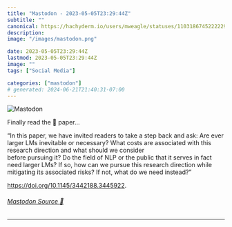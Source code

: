 ```yaml
---
title: "Mastodon - 2023-05-05T23:29:44Z"
subtitle: ""
canonical: https://hachyderm.io/users/mweagle/statuses/110318674522222961
description:
image: "/images/mastodon.png"

date: 2023-05-05T23:29:44Z
lastmod: 2023-05-05T23:29:44Z
image: ""
tags: ["Social Media"]

categories: ["mastodon"]
# generated: 2024-06-21T21:40:31-07:00
---
```

![Mastodon](/images/mastodon.png)

<p>Finally read the 🦜 paper…</p><p>“In this paper, we have invited readers to take a step back and ask: Are ever larger LMs inevitable or necessary? What costs are associated with this research direction and what should we consider<br />before pursuing it? Do the field of NLP or the public that it serves in fact need larger LMs? If so, how can we pursue this research direction while mitigating its associated risks? If not, what do we need instead?”</p><p><a href="https://doi.org/10.1145/3442188.3445922" target="_blank" rel="nofollow noopener noreferrer" translate="no"><span class="invisible">https://</span><span class="ellipsis">doi.org/10.1145/3442188.344592</span><span class="invisible">2</span></a>.</p>


###### [Mastodon Source 🐘](https://hachyderm.io/@mweagle/110318674522222961)

___
